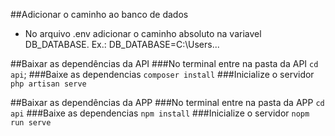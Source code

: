 ##Adicionar o caminho ao banco de dados
- No arquivo .env adicionar o caminho absoluto na variavel DB_DATABASE. Ex.: DB_DATABASE=C:\Users\...

##Baixar as dependências da API
###No terminal entre na pasta da API
```cd api```;
###Baixe as dependencias
```composer install```
###Inicialize o servidor
```php artisan serve```

##Baixar as dependências da APP
###No terminal entre na pasta da APP
```cd api```
###Baixe as dependencias
```npm install```
###Inicialize o servidor
```nopm run serve```